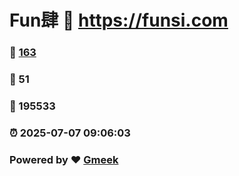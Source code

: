 # Fun肆 :link: https://funsi.com 
### :page_facing_up: [163](https://funsi.com/tag.html) 
### :speech_balloon: 51 
### :hibiscus: 195533 
### :alarm_clock: 2025-07-07 09:06:03 
### Powered by :heart: [Gmeek](https://github.com/Meekdai/Gmeek)
